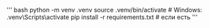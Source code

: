 '''
bash
python -m venv .venv
source .venv/bin/activate    # Windows: .venv\Scripts\activate
pip install -r requirements.txt  # если есть
'''

